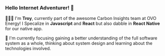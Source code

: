 ### Hello Internet Adventurer! 🖖

🙋🏻‍♂️ I'm **Troy**, currently part of the awesome Carbon Insights team at OVO Energy! I Specalize in **Javascript** and **React** but also dabble in **React Native** for our native app.

🎯 I'm currently focusing gaining a better understanding of the full software system as a whole, thinking about system design and learning about the technologies involved.

<!--
**TroyB95/troyb95** is a ✨ _special_ ✨ repository because its `README.md` (this file) appears on your GitHub profile.

Here are some ideas to get you started:

- 🔭 I’m currently working on ...
- 🌱 I’m currently learning ...
- 👯 I’m looking to collaborate on ...
- 🤔 I’m looking for help with ...
- 💬 Ask me about ...
- 📫 How to reach me: ...
- 😄 Pronouns: ...
- ⚡ Fun fact: ...
-->

